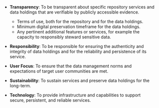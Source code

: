 - **Transparency**: 	To be transparent about specific repository services and data holdings that are verifiable by publicly accessible evidence.
   -  Terms of use, both for the repository and for the data holdings.
   -  Minimum digital preservation timeframe for the data holdings.
   -  Any pertinent additional features or services, for example the capacity to responsibly steward sensitive data.
   
- **Responsibility**: 	To be responsible for ensuring the authenticity and integrity of data holdings and for the reliability and persistence of its service.
- **User Focus**: 	To ensure that the data management norms and expectations of target user communities are met.
- **Sustainability**: 	To sustain services and preserve data holdings for the long-term.
- **Technology**: 	To provide infrastructure and capabilities to support secure, persistent, and reliable services. 
